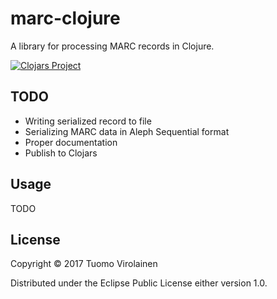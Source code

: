 # marc-clojure

A library for processing MARC records in Clojure.

[![Clojars Project](https://img.shields.io/clojars/v/marc-clojure.svg)](https://clojars.org/marc-clojure)


## TODO

* Writing serialized record to file
* Serializing MARC data in Aleph Sequential format
* Proper documentation
* Publish to Clojars

## Usage

TODO

## License

Copyright © 2017 Tuomo Virolainen

Distributed under the Eclipse Public License either version 1.0.
